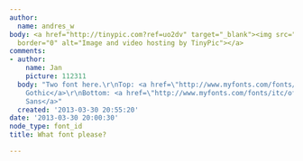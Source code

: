 ```yaml
---
author:
  name: andres_w
body: <a href="http://tinypic.com?ref=uo2dv" target="_blank"><img src="http://i50.tinypic.com/uo2dv.jpg"
  border="0" alt="Image and video hosting by TinyPic"></a>
comments:
- author:
    name: Jan
    picture: 112311
  body: "Two font here.\r\nTop: <a href=\"http://www.myfonts.com/fonts/urw/news-gothic/\">News
    Gothic</a>\r\nBottom: <a href=\"http://www.myfonts.com/fonts/itc/officina-sans/\">Officina
    Sans</a>"
  created: '2013-03-30 20:55:20'
date: '2013-03-30 20:00:30'
node_type: font_id
title: What font please?

---
```


